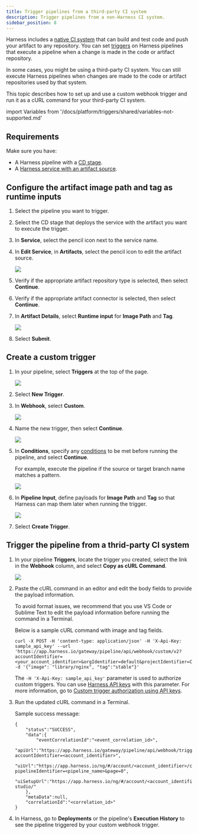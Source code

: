 ```yaml
---
title: Trigger pipelines from a third-party CI system
description: Trigger pipelines from a non-Harness CI system.
sidebar_position: 8
---
```


Harness includes a [native CI system](/docs/category/get-started-with-ci) that can build and test code and push your artifact to any repository. You can set [triggers](/docs/category/triggers) on Harness pipelines that execute a pipeline when a change is made in the code or artifact repository.

In some cases, you might be using a third-party CI system. You can still execute Harness pipelines when changes are made to the code or artifact repositories used by that system.

This topic describes how to set up and use a custom webhook trigger and run it as a cURL command for your third-party CI system.

import Variables from '/docs/platform/triggers/shared/variables-not-supported.md'

<Variables />

## Requirements

Make sure you have: 
* A Harness pipeline with a [CD stage](/docs/continuous-delivery/get-started/key-concepts).
* A [Harness service with an artifact source](/docs/continuous-delivery/get-started/services-and-environments-overview).

## Configure the artifact image path and tag as runtime inputs

1. Select the pipeline you want to trigger. 
2. Select the CD stage that deploys the service with the artifact you want to execute the trigger.
3. In **Service**, select the pencil icon next to the service name.
4. In **Edit Service**, in **Artifacts**, select the pencil icon to edit the artifact source.
  
   ![](./static/edit-artifacts.png)
   
4. Verify if the appropriate artifact repository type is selected, then select **Continue**.
5. Verify if the appropriate artifact connector is selected, then select **Continue**. 
6. In **Artifact Details**, select **Runtime input** for **Image Path** and **Tag**.
   
   ![](./ctatic/../static/edit-artifact-details.png)

7. Select **Submit**.
   
## Create a custom trigger

1. In your pipeline, select **Triggers** at the top of the page.

    ![](./static/pipeline-trigger.png)
   
2. Select **New Trigger**.
3. In **Webhook**, select **Custom**.
   
    ![](./static/trigger-deployments-using-custom-triggers-01.png)

4. Name the new trigger, then select **Continue**.
   
    ![](./static/custom-webhook-trigger-configuration.png)

5. In **Conditions**, specify any [conditions](./triggers-reference.md#conditions-settings) to be met before running the pipeline, and select **Continue**. 
   
    For example, execute the pipeline if the source or target branch name matches a pattern.

    ![](./static/custom-webhook-trigger-conditions.png)

6. In **Pipeline Input**, define payloads for **Image Path** and **Tag** so that Harness can map them later when running the trigger.

    ![](./static/custom-webhook-trigger-piepline-input.png)

7. Select **Create Trigger**. 
   
## Trigger the pipeline from a thrid-party CI system

1. In your pipeline **Triggers**, locate the trigger you created, select the link in the **Webhook** column, and select **Copy as cURL Command**.

    ![](./static/webhook-trigger-copy-curl-command.png)
    
2. Paste the cURL command in an editor and edit the body fields to provide the payload information.

   To avoid format issues, we recommend that you use VS Code or Sublime Text to edit the payload information before running the command in a Terminal.

   Below is a sample cURL command with image and tag fields.
   
    ```
    curl -X POST -H 'content-type: application/json' -H 'X-Api-Key: sample_api_key' --url 'https://app.harness.io/gateway/pipeline/api/webhook/custom/v2?accountIdentifier=<your_account_identifier>&orgIdentifier=default&projectIdentifier=CD_Docs&pipelineIdentifier=Container&triggerIdentifier=Trigger_to_CI' -d '{"image": "library/nginx", "tag":"stable"}'
    ```

    The `-H 'X-Api-Key: sample_api_key'` parameter is used to authorize custom triggers. You can use [Harness API keys](/docs/platform/automation/api/add-and-manage-api-keys) with this parameter. For more information, go to [Custom trigger authorization using API keys](#custom-trigger-authorization-using-api-keys).
    

3. Run the updated cURL command in a Terminal. 

    Sample success message:
 
    ```
    {
        "status":"SUCCESS",
        "data":{
            "eventCorrelationId":"<event_correlation_id>",
            "apiUrl":"https://app.harness.io/gateway/pipeline/api/webhook/triggerExecutionDetails/<event_correlation_id>?accountIdentifier=<account_identifier>",
            "uiUrl":"https://app.harness.io/ng/#/account/<account_identifier>/cd/orgs/default/projects/CD_Docs/deployments?pipelineIdentifier=<pipeline_name>&page=0",
            "uiSetupUrl":"https://app.harness.io/ng/#/account/<account_identifier>/cd/orgs/default/projects/CD_Docs/pipelines/<pipeline_name>/pipeline-studio/"
        },
        "metaData":null,
        "correlationId":"<correlation_id>"
    }
    ```
   
4. In Harness, go to **Deployments** or the pipeline's **Execution History** to see the pipeline triggered by your custom webhook trigger.
